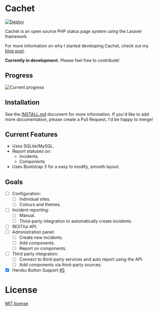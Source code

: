# Cachet

[![Deploy](https://www.herokucdn.com/deploy/button.png)](https://heroku.com/deploy)

Cachet is an open source PHP status page system using the Laravel framework.

For more information on why I started developing Cachet, check out my [blog post](http://james-brooks.uk/cachet/?utm_source=github&utm_medium=readme&utm_campaign=github-cachet).

**Currently in development.** Please feel free to contribute!

## Progress

![Current progress](https://dl.dropboxusercontent.com/u/7323096/Cachet.png)

## Installation

See the [INSTALL.md](/INSTALL.md) document for more information. If you'd like to add more documentation, please create a Pull Request, I'd be happy to merge!

## Current Features

- Uses SQLite/MySQL.
- Report statuses on:
    + Incidents
    + Components
- Uses Bootstrap 3 for a easy to modify, smooth layout.

## Goals

- [ ] Configuration:
    - [ ] Individual sites.
    - [ ] Colours and themes.
- [ ] Incident reporting:
    - [ ] Manual.
    - [ ] Third-party integration to automatically create incidents.
- [ ] RESTful API.
- [ ] Administration panel:
    - [ ] Create new incidents.
    - [ ] Add components.
    - [ ] Report on components.
- [ ] Third party integration:
    - [ ] Connect to third-party services and auto report using the API.
    - [ ] Add components via third-party sources.
- [x] Heroku Button Support [#5](https://github.com/jbrooksuk/Cachet/issues/5)

# License

[MIT license](http://jbrooksuk.mit-license.org)
